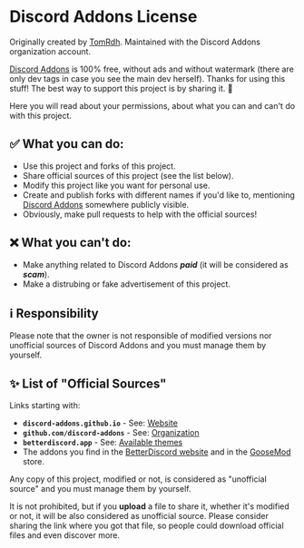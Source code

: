 # Discord Addons License

Originally created by [TomRdh](https://github.com/Tomrdh). Maintained with the Discord Addons organization account.

[Discord Addons](https://github.com/discord-addons/discord-addons) is 100% free, without ads and without watermark (there are only dev tags in case you see the main dev herself). Thanks for using this stuff! The best way to support this project is by sharing it. 💖

Here you will read about your permissions, about what you can and can't do with this project.

## ✅ What you can do:

- Use this project and forks of this project.
- Share official sources of this project (see the list below).
- Modify this project like you want for personal use.
- Create and publish forks with different names if you'd like to, mentioning [Discord Addons](https://github.com/discord-addons/discord-addons) somewhere publicly visible.
- Obviously, make pull requests to help with the official sources!

## ❌ What you can't do:

- Make anything related to Discord Addons ***paid*** (it will be considered as ***scam***).
- Make a distrubing or fake advertisement of this project.

## ℹ️ Responsibility

Please note that the owner is not responsible of modified versions nor unofficial sources of Discord Addons and you must manage them by yourself.


## ✨ List of "Official Sources"

Links starting with:

- **`discord-addons.github.io`** - See: [Website](https://discord-addons.github.io/main)
- **`github.com/discord-addons`** - See: [Organization](https://github.com/discord-addons)
- **`betterdiscord.app`** - See: [Available themes](https://betterdiscord.app/developer/mila6969)
- The addons you find in the [BetterDiscord website](https://betterdiscord.app/themes) and in the [GooseMod](https://goosemod.com) store.

Any copy of this project, modified or not, is considered as "unofficial source" and you must manage them by yourself.

It is not prohibited, but if you **upload** a file to share it, whether it's modified or not, it will be also considered as unofficial source. Please consider sharing the link where you got that file, so people could download official files and even discover more.
